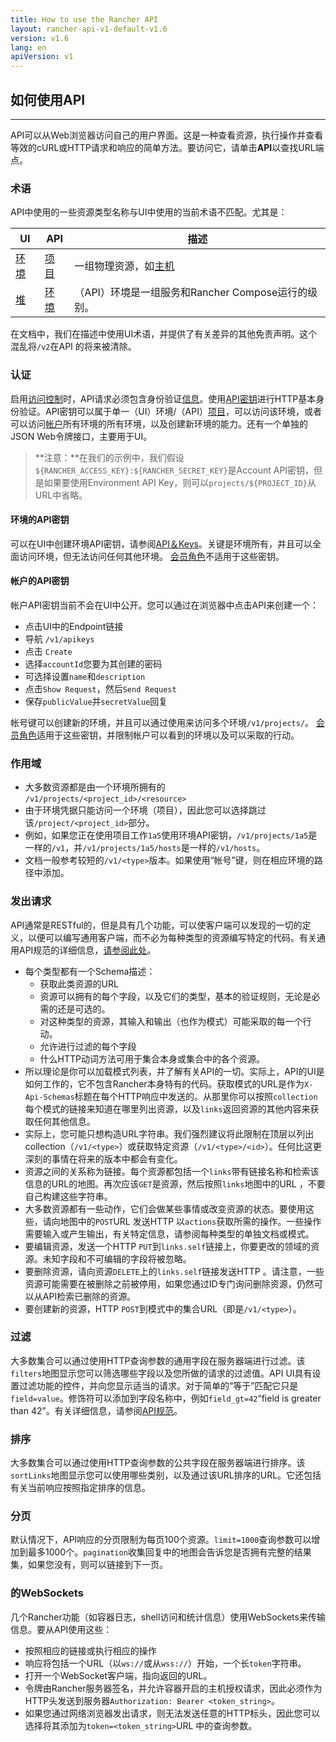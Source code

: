 ```yaml
---
title: How to use the Rancher API
layout: rancher-api-v1-default-v1.6
version: v1.6
lang: en
apiVersion: v1
---
```


## 如何使用API

------

API可以从Web浏览器访问自己的用户界面。这是一种查看资源，执行操作并查看等效的cURL或HTTP请求和响应的简单方法。要访问它，请单击**API**以查找URL端点。

### 术语

API中使用的一些资源类型名称与UI中使用的当前术语不匹配。尤其是：

| UI                                       | API                                      | 描述                                       |
| ---------------------------------------- | ---------------------------------------- | ---------------------------------------- |
| [环境](https://github.com/rancher/rancher.github.io/blob/master/rancher/v1.6/en/api/v1/%7B%7Bsite.baseurl%7D%7D/rancher/%7B%7Bpage.version%7D%7D/%7B%7Bpage.lang%7D%7D/environments) | [项目](https://github.com/rancher/rancher.github.io/blob/master/rancher/v1.6/en/api/v1/%7B%7Bsite.baseurl%7D%7D/rancher/%7B%7Bpage.version%7D%7D/%7B%7Bpage.lang%7D%7D/api/%7B%7Bpage.apiVersion%7D%7D/api-resources/project) | 一组物理资源，如[主机](https://github.com/rancher/rancher.github.io/blob/master/rancher/v1.6/en/api/v1/%7B%7Bsite.baseurl%7D%7D/rancher/%7B%7Bpage.version%7D%7D/%7B%7Bpage.lang%7D%7D/api/%7B%7Bpage.apiVersion%7D%7D/api-resources/host) |
| [堆](https://github.com/rancher/rancher.github.io/blob/master/rancher/v1.6/en/api/v1/%7B%7Bsite.baseurl%7D%7D/rancher/%7B%7Bpage.version%7D%7D/%7B%7Bpage.lang%7D%7D/cattle/stacks) | [环境](https://github.com/rancher/rancher.github.io/blob/master/rancher/v1.6/en/api/v1/%7B%7Bsite.baseurl%7D%7D/rancher/%7B%7Bpage.version%7D%7D/%7B%7Bpage.lang%7D%7D/api/%7B%7Bpage.apiVersion%7D%7D/api-resources/environment) | （API）环境是一组服务和Rancher Compose运行的级别。       |

在文档中，我们在描述中使用UI术语，并提供了有关差异的其他免责声明。这个混乱将`/v2`在API 的将来被清除。

### 认证

启用[访问控制](https://github.com/rancher/rancher.github.io/blob/master/rancher/v1.6/en/api/v1/%7B%7Bsite.baseurl%7D%7D/rancher/%7B%7Bpage.version%7D%7D/%7B%7Bpage.lang%7D%7D/configuration/access-control)时，API请求必须包含身份验证[信息](https://github.com/rancher/rancher.github.io/blob/master/rancher/v1.6/en/api/v1/%7B%7Bsite.baseurl%7D%7D/rancher/%7B%7Bpage.version%7D%7D/%7B%7Bpage.lang%7D%7D/configuration/access-control)。使用[API密钥](https://github.com/rancher/rancher.github.io/blob/master/rancher/v1.6/en/api/v1/%7B%7Bsite.baseurl%7D%7D/rancher/%7B%7Bpage.version%7D%7D/%7B%7Bpage.lang%7D%7D/api/api-resources/apikey)进行HTTP基本身份验证。API密钥可以属于单一（UI）环境/（API）[项目](https://github.com/rancher/rancher.github.io/blob/master/rancher/v1.6/en/api/v1/%7B%7Bsite.baseurl%7D%7D/rancher/%7B%7Bpage.version%7D%7D/%7B%7Bpage.lang%7D%7D/api/api-resources/project)，可以访问该环境，或者可以访问[帐户](https://github.com/rancher/rancher.github.io/blob/master/rancher/v1.6/en/api/v1/%7B%7Bsite.baseurl%7D%7D/rancher/%7B%7Bpage.version%7D%7D/%7B%7Bpage.lang%7D%7D/api/api-resources/account)所有环境的所有环境，以及创建新环境的能力。还有一个单独的JSON Web令牌接口，主要用于UI。

> **注意：**在我们的示例中，我们假设`${RANCHER_ACCESS_KEY}:${RANCHER_SECRET_KEY}`是Account API密钥，但是如果要使用Environment API Key，则可以`projects/${PROJECT_ID}`从URL中省略。

#### 环境的API密钥

可以在UI中创建环境API密钥，请参阅[API＆Keys](https://github.com/rancher/rancher.github.io/blob/master/rancher/v1.6/en/api/v1/%7B%7Bsite.baseurl%7D%7D/rancher/%7B%7Bpage.version%7D%7D/%7B%7Bpage.lang%7D%7D/api/v1/api-keys)。关键是环境所有，并且可以全面访问环境，但无法访问任何其他环境。 [会员角色](https://github.com/rancher/rancher.github.io/blob/master/rancher/v1.6/en/api/v1/%7B%7Bsite.baseurl%7D%7D/rancher/%7B%7Bpage.version%7D%7D/%7B%7Bpage.lang%7D%7D/environments/#membership-roles)不适用于这些密钥。

#### 帐户的API密钥

帐户API密钥当前不会在UI中公开。您可以通过在浏览器中点击API来创建一个：

- 点击UI中的Endpoint链接
- 导航 `/v1/apikeys`
- 点击 `Create`
- 选择`accountId`您要为其创建的密码
- 可选择设置`name`和`description`
- 点击`Show Request`，然后`Send Request`
- 保存`publicValue`并`secretValue`回复

帐号键可以创建新的环境，并且可以通过使用来访问多个环境`/v1/projects/`。 [会员角色](https://github.com/rancher/rancher.github.io/blob/master/rancher/v1.6/en/api/v1/%7B%7Bsite.baseurl%7D%7D/rancher/%7B%7Bpage.version%7D%7D/%7B%7Bpage.lang%7D%7D/environments/#membership-roles)适用于这些密钥，并限制帐户可以看到的环境以及可以采取的行动。

### 作用域

- 大多数资源都是由一个环境所拥有的 `/v1/projects/<project_id>/<resource>`
- 由于环境凭据只能访问一个环境（项目），因此您可以选择跳过该`/project/<project_id>`部分。
- 例如，如果您正在使用项目工作`1a5`使用环境API密钥，`/v1/projects/1a5`是一样的`/v1`，并`/v1/projects/1a5/hosts`是一样的`/v1/hosts`。
- 文档一般参考较短的`/v1/<type>`版本。如果使用“帐号”键，则在相应环境的路径中添加。

### 发出请求

API通常是RESTful的，但是具有几个功能，可以使客户端可以发现的一切的定义，以便可以编写通用客户端，而不必为每种类型的资源编写特定的代码。有关通用API规范的详细信息，[请参阅此处](https://github.com/rancher/api-spec/blob/master/specification.md)。

- 每个类型都有一个Schema描述：
  - 获取此类资源的URL
  - 资源可以拥有的每个字段，以及它们的类型，基本的验证规则，无论是必需的还是可选的。
  - 对这种类型的资源，其输入和输出（也作为模式）可能采取的每一个行动。
  - 允许进行过滤的每个字段
  - 什么HTTP动词方法可用于集合本身或集合中的各个资源。
- 所以理论是你可以加载模式列表，并了解有关API的一切。实际上，API的UI是如何工作的，它不包含Rancher本身特有的代码。获取模式的URL是作为`X-Api-Schemas`标题在每个HTTP响应中发送的。从那里你可以按照`collection`每个模式的链接来知道在哪里列出资源，以及`links`返回资源的其他内容来获取任何其他信息。
- 实际上，您可能只想构造URL字符串。我们强烈建议将此限制在顶层以列出collection（`/v1/<type>`）或获取特定资源（`/v1/<type>/<id>`）。任何比这更深刻的事情在将来的版本中都会有变化。
- 资源之间的关系称为链接。每个资源都包括一个`links`带有链接名称和检索该信息的URL的地图。再次应该`GET`是资源，然后按照`links`地图中的URL ，不要自己构建这些字符串。
- 大多数资源都有一些动作，它们会做某些事情或改变资源的状态。要使用这些，请向地图中的`POST`URL 发送HTTP 以`actions`获取所需的操作。一些操作需要输入或产生输出，有关特定信息，请参阅每种类型的单独文档或模式。
- 要编辑资源，发送一个HTTP `PUT`到`links.self`链接上，你要更改的领域的资源。未知字段和不可编辑的字段将被忽略。
- 要删除资源，请向资源`DELETE`上的`links.self`链接发送HTTP 。请注意，一些资源可能需要在被删除之前被停用，如果您通过ID专门询问删除资源，仍然可以从API检索已删除的资源。
- 要创建新的资源，HTTP `POST`到模式中的集合URL（即是`/v1/<type>`）。

### 过滤

大多数集合可以通过使用HTTP查询参数的通用字段在服务器端进行过滤。该`filters`地图显示您可以筛选哪些字段以及您所做的请求的过滤值。API UI具有设置过滤功能的控件，并向您显示适当的请求。对于简单的“等于”匹配它只是`field=value`。修饰符可以添加到字段名称中，例如`field_gt=42`“field is greater than 42”。有关详细信息，请参阅[API规范](https://github.com/rancher/api-spec/blob/master/specification.md#filtering)。

### 排序

大多数集合可以通过使用HTTP查询参数的公共字段在服务器端进行排序。该`sortLinks`地图显示您可以使用哪些类别，以及通过该URL排序的URL。它还包括有关当前响应按照指定排序的信息。

### 分页

默认情况下，API响应的分页限制为每页100个资源。`limit=1000`查询参数可以增加到最多1000个。`pagination`收集回复中的地图会告诉您是否拥有完整的结果集，如果您没有，则可以链接到下一页。

### 的WebSockets

几个Rancher功能（如容器日志，shell访问和统计信息）使用WebSockets来传输信息。要从API使用这些：

- 按照相应的链接或执行相应的操作
- 响应将包括一个URL（以`ws://`或从`wss://`）开始，一个长`token`字符串。
- 打开一个WebSocket客户端，指向返回的URL。
- 令牌由Rancher服务器签名，并允许容器开启的主机授权请求，因此必须作为HTTP头发送到服务器`Authorization: Bearer <token_string>`。
- 如果您通过网络浏览器发出请求，则无法发送任意的HTTP标头，因此您可以选择将其添加为`token=<token_string>`URL 中的查询参数。
